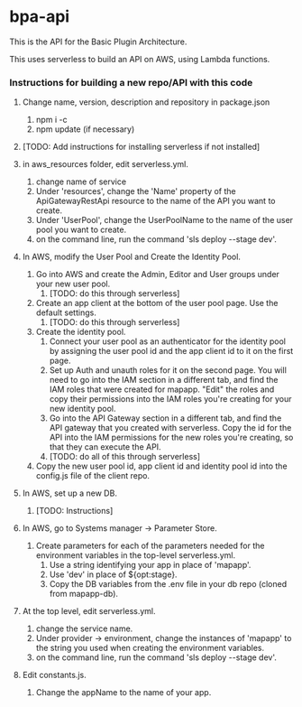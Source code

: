 # bpa-api

This is the API for the Basic Plugin Architecture.

This uses serverless to build an API on AWS, using Lambda functions.

### Instructions for building a new repo/API with this code

1. Change name, version, description and repository in package.json
    1. npm i -c
    1. npm update (if necessary)
    

2. [TODO: Add instructions for installing serverless if not installed]


3. in aws_resources folder, edit serverless.yml.
    1. change name of service
    1. Under 'resources', change the 'Name' property of the ApiGatewayRestApi resource to the name of the API you want to create.
    1. Under 'UserPool', change the UserPoolName to the name of the user pool you want to create.
    1. on the command line, run the command 'sls deploy --stage dev'.


4. In AWS, modify the User Pool and Create the Identity Pool.
    1. Go into AWS and create the Admin, Editor and User groups under your new user pool.
        1. [TODO: do this through serverless]
    1. Create an app client at the bottom of the user pool page.  Use the default settings.
        1. [TODO: do this through serverless]
    1. Create the identity pool.
       1. Connect your user pool as an authenticator for the identity pool by assigning the user pool id and 
          the app client id to it on the first page.
       1. Set up Auth and unauth roles for it on the second page.  You will need to go into the IAM section in a 
          different tab, and find the IAM roles that were created for mapapp.  "Edit" the roles and copy their 
          permissions into the IAM roles you're creating for your new identity pool.
       1. Go into the API Gateway section in a different tab, and find the API gateway that you created with serverless.
          Copy the id for the API into the IAM permissions for the new roles you're creating, so that they can 
          execute the API.
       1. [TODO: do all of this through serverless]
   1. Copy the new user pool id, app client id and identity pool id into the config.js file of the client repo.


5. In AWS, set up a new DB.
    1. [TODO: Instructions]

5. In AWS, go to Systems manager -> Parameter Store.
    1. Create parameters for each of the parameters needed for the 
       environment variables in the top-level serverless.yml.
        1. Use a string identifying your app in place of 'mapapp'.
        1. Use 'dev' in place of ${opt:stage}.
        1. Copy the DB variables from the .env file in your db repo 
           (cloned from mapapp-db).


6. At the top level, edit serverless.yml.
    1. change the service name.
    1. Under provider -> environment, change the instances of 'mapapp' 
       to the string you used when creating the environment variables.
    1. on the command line, run the command 'sls deploy --stage dev'.

    
7. Edit constants.js.
    1. Change the appName to the name of your app.
